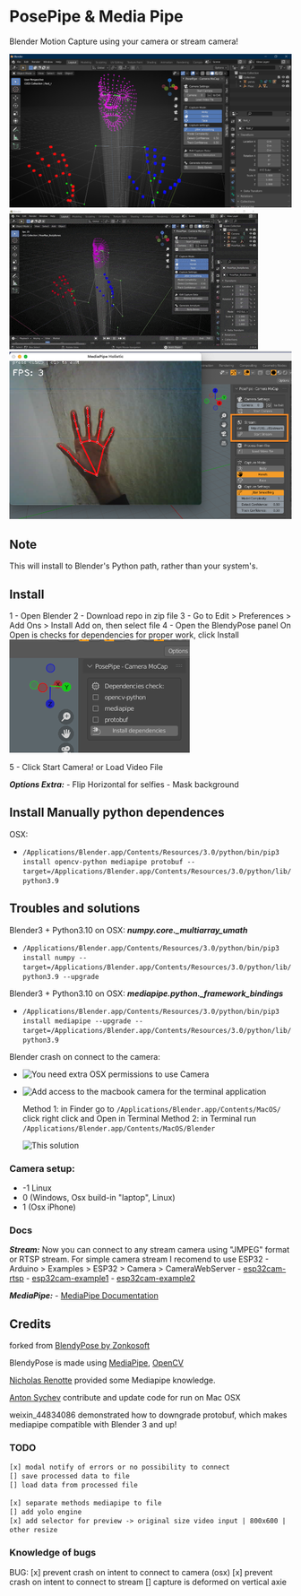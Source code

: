 # PosePipe & Media Pipe
Blender Motion Capture using your camera or stream camera!

![Screenshot](/screenshots/PosePipeScreenshot.png)
![GIF](/screenshots/PosePipeDemo4.gif)
![Stream](/screenshots/PosePipeStream.png)

## Note
This will install to Blender's Python path, rather than your system's.

## Install
1 - Open Blender
2 - Download repo in zip file
3 - Go to Edit > Preferences > Add Ons > Install Add on, then select <zip> file
4 - Open the BlendyPose panel
    On Open is checks for dependencies for proper work, click Install
    ![Dependencies](/screenshots/PosePipeDependencies.png)

5 - Click Start Camera! or Load Video File

***Options Extra:***
    - Flip Horizontal for selfies
    - Mask background


## Install Manually python dependences
OSX:
- `/Applications/Blender.app/Contents/Resources/3.0/python/bin/pip3 install opencv-python mediapipe protobuf --target=/Applications/Blender.app/Contents/Resources/3.0/python/lib/python3.9`

## Troubles and solutions

Blender3 + Python3.10 on OSX: ***numpy.core._multiarray_umath***
- `/Applications/Blender.app/Contents/Resources/3.0/python/bin/pip3 install numpy --target=/Applications/Blender.app/Contents/Resources/3.0/python/lib/python3.9 --upgrade`

Blender3 + Python3.10 on OSX: ***mediapipe.python._framework_bindings***
- `/Applications/Blender.app/Contents/Resources/3.0/python/bin/pip3 install mediapipe --upgrade --target=/Applications/Blender.app/Contents/Resources/3.0/python/lib/python3.9`

Blender crash on connect to the camera:
- ![You need extra OSX permissions to use Camera](https://apple.stackexchange.com/questions/360851/add-access-to-the-macbook-camera-for-the-terminal-application)
- ![Add access to the macbook camera for the terminal application](https://apple.stackexchange.com/questions/360851/add-access-to-the-macbook-camera-for-the-terminal-application)

  Method 1: in Finder go to `/Applications/Blender.app/Contents/MacOS/` click right click and Open in Terminal
  Method 2: in Terminal run `/Applications/Blender.app/Contents/MacOS/Blender`

  ![This solution](https://blender.stackexchange.com/questions/248198/piping-blender-camera-to-python-opencv-webcam/284215#284215)


### Camera setup:
- -1 Linux
- 0 (Windows, Osx build-in "laptop", Linux)
- 1 (Osx iPhone)

### Docs

***Stream:***
Now you can connect to any stream camera using "JMPEG" format or RTSP stream.
For simple camera stream I recomend to use ESP32
    - Arduino > Examples > ESP32 > Camera > CameraWebServer
    - [esp32cam-rtsp](https://github.com/rzeldent/esp32cam-rtsp)
    - [esp32cam-example1](https://randomnerdtutorials.com/esp32-cam-video-streaming-web-server-camera-home-assistant/)
    - [esp32cam-example2](https://www.hackster.io/onedeadmatch/esp32-cam-python-stream-opencv-example-1cc205)

***MediaPipe:***
    - [MediaPipe Documentation](https://google.github.io/mediapipe/)


## Credits

forked from [BlendyPose by Zonkosoft](https://github.com/zonkosoft/BlendyPose)

BlendyPose is made using [MediaPipe](https://github.com/google/mediapipe), [OpenCV](https://github.com/opencv/opencv-python)

[Nicholas Renotte](https://www.youtube.com/c/NicholasRenotte) provided some Mediapipe knowledge.

[Anton Sychev](https://github.com/klich3) contribute and update code for run on Mac OSX

weixin_44834086 demonstrated how to downgrade protobuf, which makes mediapipe compatible with Blender 3 and up!

### TODO

    [x] modal notify of errors or no possibility to connect
    [] save processed data to file
    [] load data from processed file 

    [x] separate methods mediapipe to file
    [] add yolo engine
    [x] add selector for preview -> original size video input | 800x600 | other resize

### Knowledge of bugs
BUG: 
    [x] prevent crash on intent to connect to camera (osx)
    [x] prevent crash on intent to connect to stream
    [] capture is deformed on vertical axie